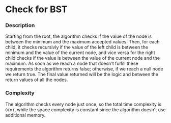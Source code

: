# Check for BST

### Description
Starting from the root, the algorithm checks if the value of the node is between the minimum and the maximum accepted values. Then, for each child, it checks recursivly if the value of the left child is between the minimum and the value of the current node, and vice versa for the right child checks if the value is between the value of the current node and the maximum. As soon as we reach a node that doesn't fulfill these requirements the algorithm returns false; otherwise, if we reach a null node we return true. The final value returned will be the logic and between the return values of all the nodes.

### Complexity
The algorithm checks every node just once, so the total time complexity is `O(n)`, while the space complexity is constant since the algorithm doesn't use additional memory. 
